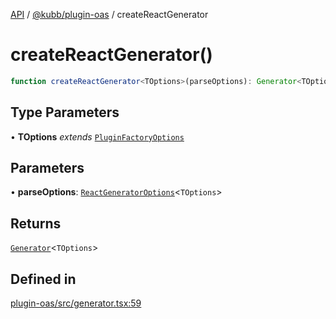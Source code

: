 [API](../../../packages.md) / [@kubb/plugin-oas](../index.md) / createReactGenerator

# createReactGenerator()

```ts
function createReactGenerator<TOptions>(parseOptions): Generator<TOptions>
```

## Type Parameters

• **TOptions** *extends* [`PluginFactoryOptions`](../../core/type-aliases/PluginFactoryOptions.md)

## Parameters

• **parseOptions**: [`ReactGeneratorOptions`](../type-aliases/ReactGeneratorOptions.md)\<`TOptions`\>

## Returns

[`Generator`](../type-aliases/Generator.md)\<`TOptions`\>

## Defined in

[plugin-oas/src/generator.tsx:59](https://github.com/kubb-project/kubb/blob/dcebbafbee668a7722775212bce85eec29e39573/packages/plugin-oas/src/generator.tsx#L59)
